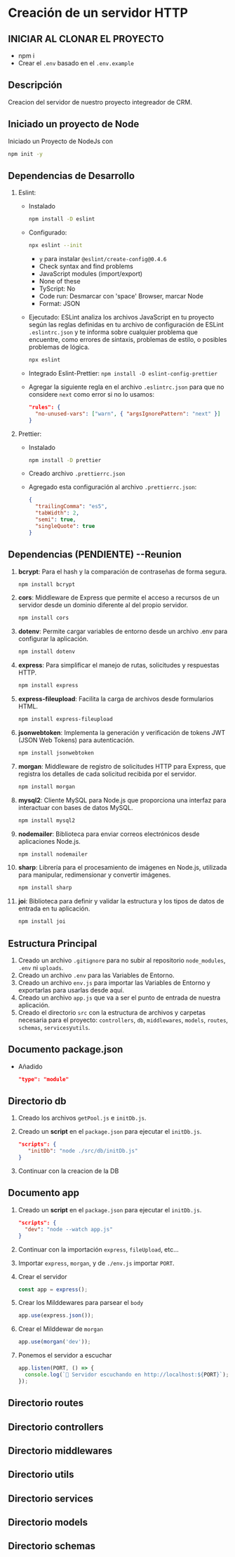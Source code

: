 # Creación de un servidor HTTP

## INICIAR AL CLONAR EL PROYECTO

- npm i
- Crear el `.env` basado en el `.env.example`

## Descripción

Creacion del servidor de nuestro proyecto integreador de CRM.

## Iniciado un proyecto de Node

Iniciado un Proyecto de NodeJs con

```bash
npm init -y
```

## Dependencias de Desarrollo

1. Eslint:

   - Instalado

     ```bash
     npm install -D eslint
     ```

   - Configurado:

     ```bash
     npx eslint --init
     ```

     - `y` para instalar `@eslint/create-config@0.4.6`
     - Check syntax and find problems
     - JavaScript modules (import/export)
     - None of these
     - TyScript: No
     - Code run: Desmarcar con 'space' Browser, marcar Node
     - Format: JSON

   - Ejecutado: ESLint analiza los archivos JavaScript en tu proyecto según las reglas definidas en tu archivo de configuración de ESLint `.eslintrc.json` y te informa sobre cualquier problema que encuentre, como errores de sintaxis, problemas de estilo, o posibles problemas de lógica.

     ```bash
     npx eslint
     ```

   - Integrado Eslint-Prettier: `npm install -D eslint-config-prettier`
   - Agregar la siguiente regla en el archivo `.eslintrc.json` para que no considere `next` como error si no lo usamos:

     ```json
     "rules": {
       "no-unused-vars": ["warn", { "argsIgnorePattern": "next" }]
     }
     ```

2. Prettier:

   - Instalado

     ```bash
     npm install -D prettier
     ```

   - Creado archivo `.prettierrc.json`
   - Agregado esta configuración al archivo `.prettierrc.json`:

     ```json
     {
       "trailingComma": "es5",
       "tabWidth": 2,
       "semi": true,
       "singleQuote": true
     }
     ```

## Dependencias (PENDIENTE) --Reunion

1. **bcrypt**: Para el hash y la comparación de contraseñas de forma segura.

   ```bash
   npm install bcrypt
   ```

2. **cors**: Middleware de Express que permite el acceso a recursos de un servidor desde un dominio diferente al del propio servidor.

   ```bash
   npm install cors
   ```

3. **dotenv**: Permite cargar variables de entorno desde un archivo .env para configurar la aplicación.

   ```bash
   npm install dotenv
   ```

4. **express**: Para simplificar el manejo de rutas, solicitudes y respuestas HTTP.

   ```bash
   npm install express
   ```

5. **express-fileupload**: Facilita la carga de archivos desde formularios HTML.

   ```bash
   npm install express-fileupload
   ```

6. **jsonwebtoken**: Implementa la generación y verificación de tokens JWT (JSON Web Tokens) para autenticación.

   ```bash
   npm install jsonwebtoken
   ```

7. **morgan**: Middleware de registro de solicitudes HTTP para Express, que registra los detalles de cada solicitud recibida por el servidor.

   ```bash
   npm install morgan
   ```

8. **mysql2**: Cliente MySQL para Node.js que proporciona una interfaz para interactuar con bases de datos MySQL.

   ```bash
   npm install mysql2
   ```

9. **nodemailer**: Biblioteca para enviar correos electrónicos desde aplicaciones Node.js.

   ```bash
   npm install nodemailer
   ```

10. **sharp**: Librería para el procesamiento de imágenes en Node.js, utilizada para manipular, redimensionar y convertir imágenes.

    ```bash
    npm install sharp
    ```

11. **joi**: Biblioteca para definir y validar la estructura y los tipos de datos de entrada en tu aplicación.

    ```bash
    npm install joi
    ```

## Estructura Principal

1. Creado un archivo `.gitignore` para no subir al repositorio `node_modules`, `.env` ni `uploads`.
2. Creado un archivo `.env` para las Variables de Entorno.
3. Creado un archivo `env.js` para importar las Variables de Entorno y exportarlas para usarlas desde aquí.
4. Creado un archivo `app.js` que va a ser el punto de entrada de nuestra aplicación.
5. Creado el directorio `src` con la estructura de archivos y carpetas necesaria para el proyecto: `controllers`, `db`, `middlewares`, `models`, `routes`, `schemas`, `services`y`utils`.

## Documento package.json

- Añadido

  ```json
  "type": "module"
  ```

## Directorio db

1. Creado los archivos `getPool.js` e `initDb.js`.
2. Creado un **script** en el `package.json` para ejecutar el `initDb.js`.

   ```json
   "scripts": {
      "initDb": "node ./src/db/initDb.js"
   }
   ```

3. Continuar con la creacion de la DB

## Documento app

1. Creado un **script** en el `package.json` para ejecutar el `initDb.js`.

   ```json
   "scripts": {
     "dev": "node --watch app.js"
   }
   ```

2. Continuar con la importación `express`, `fileUpload`, etc...

3. Importar `express`, `morgan`, y de `./env.js` importar `PORT`.

4. Crear el servidor

   ```javascript
   const app = express();
   ```

5. Crear los Milddewares para parsear el `body`

   ```javascript
   app.use(express.json());
   ```

6. Crear el Milddewar de `morgan`

   ```javascript
   app.use(morgan('dev'));
   ```

7. Ponemos el servidor a escuchar

   ```javascript
   app.listen(PORT, () => {
     console.log(`🚀 Servidor escuchando en http://localhost:${PORT}`);
   });
   ```

## Directorio routes

## Directorio controllers

## Directorio middlewares

## Directorio utils

## Directorio services

## Directorio models

## Directorio schemas
